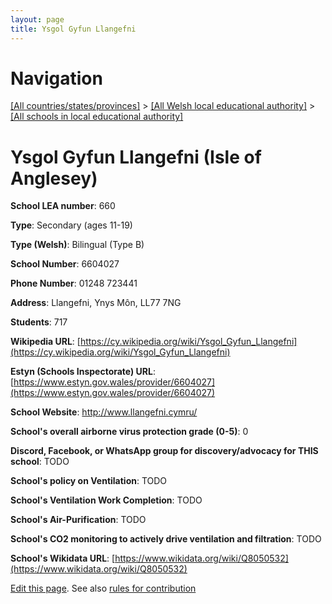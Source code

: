 ```yaml
---
layout: page
title: Ysgol Gyfun Llangefni
---
```

# Navigation

[[All countries/states/provinces]](../../..) > [[All Welsh local educational authority]](../..) > [[All schools in local educational authority]](..)

# Ysgol Gyfun Llangefni (Isle of Anglesey)

**School LEA number**: 660

**Type**: Secondary (ages 11-19)

**Type (Welsh)**: Bilingual (Type B)

**School Number**: 6604027

**Phone Number**: 01248 723441

**Address**: Llangefni, Ynys Môn, LL77 7NG

**Students**: 717

**Wikipedia URL**: [https://cy.wikipedia.org/wiki/Ysgol_Gyfun_Llangefni](https://cy.wikipedia.org/wiki/Ysgol_Gyfun_Llangefni)

**Estyn (Schools Inspectorate) URL**: [https://www.estyn.gov.wales/provider/6604027](https://www.estyn.gov.wales/provider/6604027)

**School Website**: http://www.llangefni.cymru/

**School's overall airborne virus protection grade (0-5)**: 0

**Discord, Facebook, or WhatsApp group for discovery/advocacy for THIS school**: TODO

**School's policy on Ventilation**: TODO

**School's Ventilation Work Completion**: TODO

**School's Air-Purification**: TODO

**School's CO2 monitoring to actively drive ventilation and filtration**: TODO

**School's Wikidata URL**: [https://www.wikidata.org/wiki/Q8050532](https://www.wikidata.org/wiki/Q8050532)




[Edit this page](https://github.com/VentilationProject/Wales/edit/prif/./Isle_of_Anglesey/Ysgol_Gyfun_Llangefni.md). See also [rules for contribution](../../../contribution-rules/)